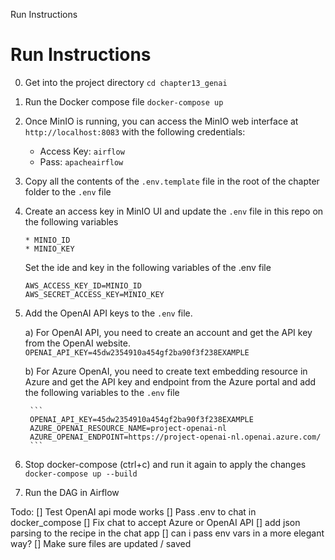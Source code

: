 

Run Instructions

# Run Instructions

0) Get into the project directory
    `cd chapter13_genai`


1) Run the Docker compose file
    `docker-compose up`

2) Once MinIO is running, you can access the MinIO web interface at `http://localhost:8083` with the following credentials:
    - Access Key: `airflow`
    - Pass: `apacheairflow`

3) Copy all the contents of the `.env.template` file in the root of the chapter folder to the `.env` file

4) Create an access key in MinIO UI and update the `.env` file in this repo on the following variables
    ```
    * MINIO_ID
    * MINIO_KEY
    ```
    Set the ide and key in the following variables of the .env file
    ```
    AWS_ACCESS_KEY_ID=MINIO_ID
    AWS_SECRET_ACCESS_KEY=MINIO_KEY
    ```
5) Add the OpenAI API keys to the `.env` file.

    a) For OpenAI API, you need to create an account and get the API key from the OpenAI website. 
        ```
        OPENAI_API_KEY=45dw2354910a454gf2ba90f3f238EXAMPLE
        ```

    b) For Azure OpenAI, you need to create text embedding resource in Azure and get the API key and endpoint from the Azure portal  and add the following variables to the `.env` file

        ```
        OPENAI_API_KEY=45dw2354910a454gf2ba90f3f238EXAMPLE
        AZURE_OPENAI_RESOURCE_NAME=project-openai-nl
        AZURE_OPENAI_ENDPOINT=https://project-openai-nl.openai.azure.com/
        ```
6) Stop docker-compose (ctrl+c) and run it again to apply the changes
    `docker-compose up --build`

7) Run the DAG in Airflow



Todo:
[] Test OpenAI api mode works 
[] Pass .env to chat in docker_compose
[] Fix chat to accept Azure or OpenAI API
[] add json parsing to the recipe in the chat app
[] can i pass env vars in a more elegant way?
[] Make sure files are updated / saved



